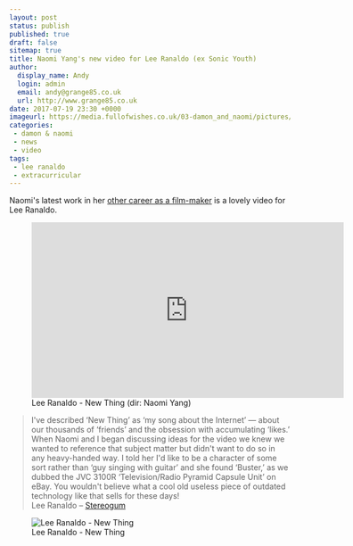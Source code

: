 ```yaml
---
layout: post
status: publish
published: true
draft: false
sitemap: true
title: Naomi Yang's new video for Lee Ranaldo (ex Sonic Youth)
author:
  display_name: Andy
  login: admin
  email: andy@grange85.co.uk
  url: http://www.grange85.co.uk
date: 2017-07-19 23:30 +0000
imageurl: https://media.fullofwishes.co.uk/03-damon_and_naomi/pictures/lee-ranaldo-new-thing-grab.jpg
categories:
 - damon & naomi
 - news
 - video
tags:
 - lee ranaldo
 - extracurricular
---
```

<p class="lead">Naomi's latest work in her <a href="http://www.naomivision.com">other career as a film-maker</a> is a lovely video for Lee Ranaldo.</p>
<figure class="caption aligncenter"><iframe width="560" height="315" src="https://www.youtube-nocookie.com/embed/V2HWSUaqPd4" frameborder="0" allowfullscreen></iframe><figcaption class="caption-text">Lee Ranaldo - New Thing (dir: Naomi Yang)</figcaption></figure>
<blockquote>I've described &lsquo;New Thing&rsquo; as &lsquo;my song about the Internet&rsquo; — about our thousands of &lsquo;friends&rsquo; and the obsession with accumulating &lsquo;likes.&rsquo; When Naomi and I began discussing ideas for the video we knew we wanted to reference that subject matter but didn't want to do so in any heavy-handed way. I told her I'd like to be a character of some sort rather than &lsquo;guy singing with guitar&rsquo; and she found &lsquo;Buster,&rsquo; as we dubbed the JVC 3100R &lsquo;Television/Radio Pyramid Capsule Unit&rsquo; on eBay. You wouldn't believe what a cool old useless piece of outdated technology like that sells for these days!
<footer>Lee Ranaldo &ndash; <a href="http://www.stereogum.com/1952471/lee-ranaldo-new-thing-feat-sharon-van-etten-video/video/">Stereogum</a></footer>
</blockquote>
<figure class="caption aligncenter"><img src="https://media.fullofwishes.co.uk/03-damon_and_naomi/pictures/lee-ranaldo-new-thing-grab.jpg" alt="Lee Ranaldo - New Thing" /><figcaption class="caption-text">Lee Ranaldo - New Thing</figcaption></figure>
